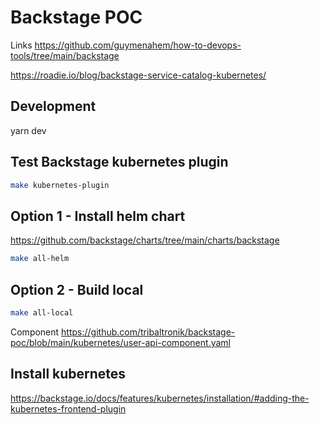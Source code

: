 # Backstage POC

Links
https://github.com/guymenahem/how-to-devops-tools/tree/main/backstage

https://roadie.io/blog/backstage-service-catalog-kubernetes/


## Development

yarn dev


## Test Backstage kubernetes plugin

```bash
make kubernetes-plugin
```
## Option 1 - Install helm chart

https://github.com/backstage/charts/tree/main/charts/backstage

```bash
make all-helm
```


## Option 2 - Build local 

```bash
make all-local
```

Component 
https://github.com/tribaltronik/backstage-poc/blob/main/kubernetes/user-api-component.yaml


## Install kubernetes

https://backstage.io/docs/features/kubernetes/installation/#adding-the-kubernetes-frontend-plugin

